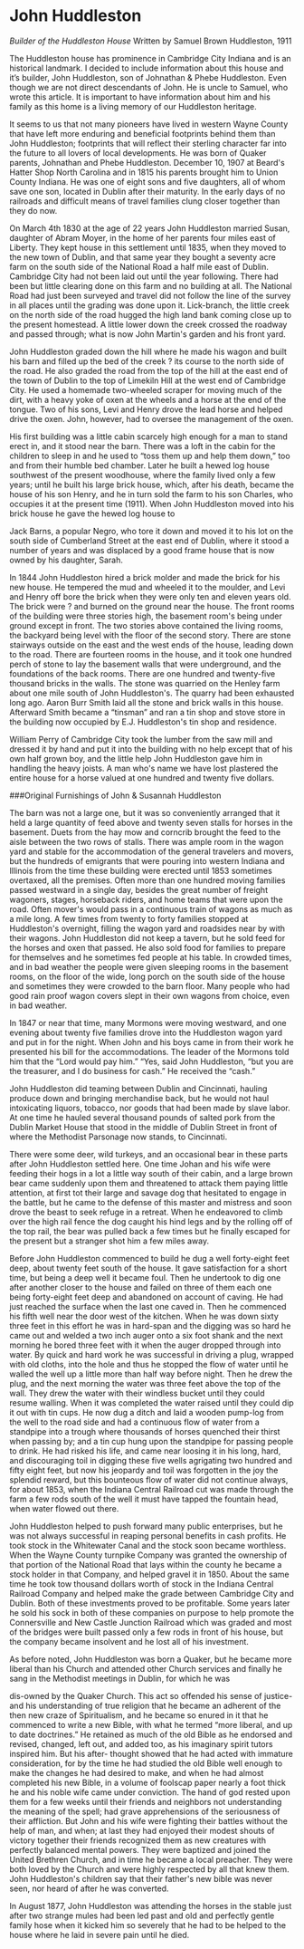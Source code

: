 # John Huddleston
_Builder of the Huddleston House_
Written by Samuel Brown Huddleston, 1911


The Huddleston house has prominence in Cambridge City Indiana and is an historical landmark. I decided to include information about this house and it’s builder, John Huddleston, son of Johnathan & Phebe Huddleston. Even though we are not direct descendants of John. He is uncle to Samuel, who wrote this article.	It is important to have information about him and his family as this home is a living memory of our Huddleston heritage.

It seems to us that not many pioneers have lived in western Wayne County that have left more enduring and beneficial footprints behind them than John Huddleston; footprints that will reflect their sterling character far into the future to all lovers of local developments. He was born of Quaker parents, Johnathan and Phebe Huddleston. December 10, 1907 at Beard's Hatter Shop North Carolina and in 1815 his parents brought him to Union County Indiana. He was one of eight sons and five daughters, all of whom save one son, located in Dublin after their maturity. In the
early days of no railroads and difficult means of travel families clung closer together than they do now.

On March 4th 1830 at the age of 22 years John Huddleston married Susan, daughter of Abram Moyer, in the home of her parents four miles east of Liberty. They kept house in this settlement until 1835, when they moved to the new town of Dublin, and that same year they bought a seventy acre farm on the south side of the National Road a half mile east of Dublin. Cambridge City had not been laid out until the year following.
There had been but little clearing done on this farm and no building at all. The National Road had just been surveyed and travel did not follow the line of the survey in all places until the grading was done upon it.
Lick-branch, the little creek on the north side of the road hugged the high land bank coming close up to the present homestead. A little lower down the creek crossed the roadway and passed through; what is now John
Martin's garden and his front yard.

John Huddleston graded down the hill where he made his wagon and built his barn and filled up the bed of the creek ? its course to the north side of the road. He also graded the road from the top of the hill at the east end of the town of Dublin to the top of Limekiln Hill at the west end of Cambridge City. He used a homemade two-wheeled scraper for moving much of the dirt, with a heavy yoke of oxen at the wheels and a horse at the end of the tongue. Two of his sons, Levi and Henry drove the lead horse and helped drive the oxen. John, however, had to oversee the management of the oxen.

His first building was a little cabin scarcely high enough for a man to stand erect in, and it stood near the barn. There was a loft in the cabin for the children to sleep in and he used to “toss them up and help them down,” too and from their humble bed chamber. Later he built a hewed log house southwest of the present woodhouse, where the family lived only a few years; until he built his large brick house, which, after his death, became the house of his son Henry, and he in turn sold the farm to his son Charles, who occupies it at the present time (1911). When John Huddleston moved into his brick house he gave the hewed log house to
 
Jack Barns, a popular Negro, who tore it down and moved it to his lot on the south side of Cumberland Street at the east end of Dublin, where it stood a number of years and was displaced by a good frame house that is now owned by his daughter, Sarah.

In 1844 John Huddleston hired a brick molder and made the brick for his new house. He tempered the mud and wheeled it to the moulder, and Levi and Henry off bore the brick when they were only ten and eleven years old.	The brick were ? and burned on the ground near the house. The front rooms of the building were three stories high, the basement room's being under ground except in front. The two stories above contained the living rooms, the backyard being level with the floor of the second story. There are stone stairways outside on the east and the west ends of the house, leading down to the road. There are fourteen rooms in the house, and it took one hundred perch of stone to lay the basement walls that were underground, and the foundations of the back rooms. There are one hundred and twenty-five thousand bricks in the walls. The stone was quarried on the Henley farm about one mile south of John Huddleston's. The quarry had been exhausted long ago. Aaron Burr Smith laid all the stone and brick walls in this house. Afterward Smith became a “tinsman” and ran a tin shop and stove store in the building now occupied by E.J. Huddleston's tin shop and residence.


William Perry of Cambridge City took the lumber from the saw mill and dressed it by hand and put it into the building with no help except that of his own half grown boy, and the little help John Huddleston gave him in handling the heavy joists. A man who's name we have lost plastered the entire house for a horse valued at one hundred and twenty five dollars.

 
###Original Furnishings of John & Susannah Huddleston
 
The barn was not a large one, but it was so conveniently arranged that it held a large quantity of feed above and twenty seven stalls for horses in the basement. Duets from the hay mow and corncrib brought the feed to the aisle between the two rows of stalls. There was ample room in the wagon yard and stable for the accommodation of the general travelers and movers, but the hundreds of emigrants that were pouring into western Indiana and Illinois from the time these building were erected until 1853 sometimes overtaxed, all the premises. Often more than one hundred moving families passed westward in a single day, besides the great number of freight wagoners, stages, horseback riders, and home teams that were upon the road.	Often mover's would pass in a continuous train of wagons as much as a mile long. A few times from twenty to forty families stopped at Huddleston's overnight, filling the wagon yard and roadsides near by with their wagons. John
Huddleston did not keep a tavern, but he sold feed for the horses and oxen that passed. He also sold food for families to prepare for themselves and he sometimes fed people at his table. In crowded times, and in bad weather the people were given sleeping rooms in the basement rooms, on the floor of the wide, long porch on the south side of the house and sometimes they were crowded to the barn floor. Many people who had good rain proof wagon covers slept in their own wagons from choice, even in bad weather.

In 1847 or near that time, many Mormons were moving westward, and one evening about twenty five families drove into the Huddleston wagon yard and put in for the night. When John and his boys came in from their work he presented his bill for the accommodations. The leader of the Mormons told him that the “Lord would pay him.” “Yes, said John Huddleston, “but you are the treasurer, and I do business for cash.” He received the “cash.”

John Huddleston did teaming between Dublin and Cincinnati, hauling produce down and bringing merchandise back, but he would not haul intoxicating liquors, tobacco, nor goods that had been made by slave labor.	At one time he hauled several thousand pounds of salted pork from the Dublin Market House that stood in the middle of Dublin Street in front of where the Methodist Parsonage now stands, to Cincinnati.
 
There were some deer, wild turkeys, and an occasional bear in these parts after John Huddleston settled here. One time Johan and his wife were feeding their hogs in a lot a little way south of their cabin, and a large brown bear came suddenly upon them and threatened to attack them paying little attention, at first tot their large and savage dog that hesitated to engage in the battle, but he came to the defense of this master and mistress and soon drove the beast to seek refuge in a retreat. When he endeavored to climb over the high rail fence the dog caught his hind legs and by the rolling off of the top rail, the bear was pulled back a few times but he finally escaped for the present but a stranger shot him a few miles away.

Before John Huddleston commenced to build he dug a well forty-eight feet deep, about twenty feet south of the house. It gave satisfaction for a short time, but being a deep well it became foul. Then he undertook to dig one after another closer to the house and failed on three of them each one being forty-eight feet deep and abandoned on account of caving. He had just reached the surface when the last one caved in. Then he commenced his fifth well near the door west of the kitchen. When he was down sixty three feet in this effort he was in hard-span and the digging was so hard he came out and welded a two inch auger onto a six foot shank and the next morning he bored three feet with it when the auger dropped through into water. By quick and hard work he was successful in driving a plug, wrapped with old cloths, into the hole and thus he stopped the flow of water until he walled the well up a little more than half way before night. Then he drew the plug, and the next morning the water was three feet above the top of the wall. They drew the water with their windless bucket until they could resume walling. When it was completed the water raised until they could dip it out with tin cups. He now dug a ditch and laid a wooden pump-log from the well to the road side and had a continuous flow of water from a standpipe into a trough where thousands of horses quenched their thirst when passing by; and a tin cup hung upon the standpipe for passing people to drink. He had risked his life, and came near loosing it in his long, hard, and discouraging toil in digging these five wells agrigating two hundred and fifty eight feet, but now his jeopardy and toil was forgotten in the joy the splendid reward, but this bounteous flow of water did not continue always, for about 1853, when the Indiana Central Railroad cut was made through the farm a few rods south of the well it must have tapped the fountain head, when water flowed out there.

John Huddleston helped to push forward many public enterprises, but he was not always successful in reaping personal benefits in cash profits. He took stock in the Whitewater Canal and the stock soon became worthless. When the Wayne County turnpike Company was granted the ownership of that portion of the National Road that lays within the county he became a stock holder in that Company, and helped gravel it in 1850. About the same time he took tow thousand dollars worth of stock in the Indiana Central Railroad Company and
helped make the grade between Cambridge City and Dublin. Both of these investments proved to be profitable. Some years later he sold his sock in both of these companies on purpose to help promote the Connersville and New Castle Junction Railroad which was graded and most of the bridges were built passed only a few rods in front of his house, but the company became insolvent and he lost all of his investment.

As before noted, John Huddleston was born a Quaker, but he became more liberal than his Church and attended other Church services and finally he sang in the Methodist meetings in Dublin, for which he was
 
dis-owned by the Quaker Church. This act so offended his sense of justice- and his understanding of true religion that he became an adherent of the then new craze of Spiritualism, and he became so enured in it that he commenced to write a new Bible, with what he termed “more liberal, and up to date doctrines.” He retained as much of the old Bible as he endorsed and revised, changed, left out, and added too, as his imaginary spirit tutors inspired him. But his after- thought showed that he had acted with immature consideration, for by the time he had studied the old Bible well enough to make the changes he had desired to make, and when he had almost completed his new Bible, in a volume of foolscap paper nearly a foot thick he and his noble wife came under conviction. The hand of god rested upon them for a few weeks until their friends and neighbors not understanding the meaning of the spell; had grave apprehensions of the seriousness of their affliction. But John and his wife were fighting their battles without the help of man, and when; at last they had enjoyed their modest shouts of victory together their friends recognized them as new creatures with perfectly balanced mental powers. They were baptized and joined the United Brethren Church, and in time he became a local preacher. They were both loved by the Church and were highly respected by all that knew them. John Huddleston's children say that their father's new bible was never seen, nor heard of after he was converted.

In August 1877, John Huddleston was attending the horses in the stable just after two strange mules had been led past and old and perfectly gentle family hose when it kicked him so severely that he had to be helped to the house where he laid in severe pain until he died.